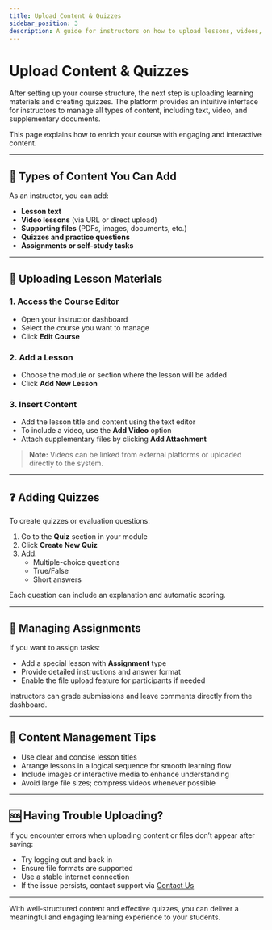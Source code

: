```yaml
---
title: Upload Content & Quizzes
sidebar_position: 3
description: A guide for instructors on how to upload lessons, videos, files, and create quizzes within the course.
---
```


# Upload Content & Quizzes

After setting up your course structure, the next step is uploading learning materials and creating quizzes. The platform provides an intuitive interface for instructors to manage all types of content, including text, video, and supplementary documents.

This page explains how to enrich your course with engaging and interactive content.

---

## 📝 Types of Content You Can Add

As an instructor, you can add:

- **Lesson text**  
- **Video lessons** (via URL or direct upload)  
- **Supporting files** (PDFs, images, documents, etc.)  
- **Quizzes and practice questions**  
- **Assignments or self-study tasks**

---

## 🔼 Uploading Lesson Materials

### 1. **Access the Course Editor**
- Open your instructor dashboard
- Select the course you want to manage
- Click **Edit Course**

### 2. **Add a Lesson**
- Choose the module or section where the lesson will be added
- Click **Add New Lesson**

### 3. **Insert Content**
- Add the lesson title and content using the text editor
- To include a video, use the **Add Video** option
- Attach supplementary files by clicking **Add Attachment**

> **Note:** Videos can be linked from external platforms or uploaded directly to the system.

---

## ❓ Adding Quizzes

To create quizzes or evaluation questions:

1. Go to the **Quiz** section in your module
2. Click **Create New Quiz**
3. Add:
   - Multiple-choice questions
   - True/False
   - Short answers

Each question can include an explanation and automatic scoring.

---

## 🧩 Managing Assignments

If you want to assign tasks:

- Add a special lesson with **Assignment** type
- Provide detailed instructions and answer format
- Enable the file upload feature for participants if needed

Instructors can grade submissions and leave comments directly from the dashboard.

---

## 📁 Content Management Tips

- Use clear and concise lesson titles
- Arrange lessons in a logical sequence for smooth learning flow
- Include images or interactive media to enhance understanding
- Avoid large file sizes; compress videos whenever possible

---

## 🆘 Having Trouble Uploading?

If you encounter errors when uploading content or files don’t appear after saving:

- Try logging out and back in
- Ensure file formats are supported
- Use a stable internet connection
- If the issue persists, contact support via [Contact Us](../hubungi-kami.md)

---

With well-structured content and effective quizzes, you can deliver a meaningful and engaging learning experience to your students.
